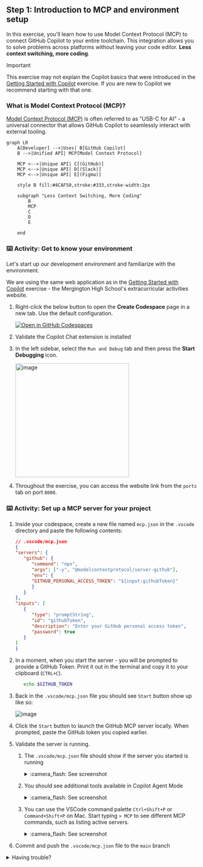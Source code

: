 ## Step 1: Introduction to MCP and environment setup

In this exercise, you'll learn how to use Model Context Protocol (MCP) to connect GitHub Copilot to your entire toolchain.
This integration allows you to solve problems across platforms without leaving your code editor. **Less context switching, more coding**.

> [!IMPORTANT]
> This exercise may not explain the Copilot basics that were introduced in the [Getting Started with Copilot](https://github.com/skills/getting-started-with-github-copilot) exercise. If you are new to Copilot we recommend starting with that one.

### What is Model Context Protocol (MCP)?

[Model Context Protocol (MCP)](https://modelcontextprotocol.io/introduction) is often referred to as "USB-C for AI" - a universal connector that allows GitHub Copilot to seamlessly interact with external tooling.
```mermaid
graph LR
    A[Developer] -->|Uses| B[GitHub Copilot]
    B -->|Unified API| MCP[Model Context Protocol]

    MCP <-->|Unique API| C[(GitHub)]
    MCP <-->|Unique API| D[(Slack)]
    MCP <-->|Unique API| E[(Figma)]

    style B fill:#4CAF50,stroke:#333,stroke-width:2px

    subgraph "Less Context Switching, More Coding"
        B
        MCP
        C
        D
        E

    end
```

### :keyboard: Activity: Get to know your environment

Let's start up our development environment and familiarize with the environment.

We are using the same web application as in the [Getting Started with Copilot](https://github.com/skills/getting-started-with-github-copilot) exercise - the Mergington High School's extracurricular activities website.

1. Right-click the below button to open the **Create Codespace** page in a new tab. Use the default configuration.

   [![Open in GitHub Codespaces](https://github.com/codespaces/badge.svg)](https://codespaces.new/{{full_repo_name}}?quickstart=1)

1. Validate the Copilot Chat extension is installed
1. In the left sidebar, select the `Run and Debug` tab and then press the **Start Debugging** icon.

   <img width="300" alt="image" src="https://github.com/user-attachments/assets/50b27f2a-5eab-4827-9343-ab5bce62357e" />

1. Throughout the exercise, you can access the website link from the `ports` tab on port `8000`.

### :keyboard: Activity: Set up a MCP server for your project

1. Inside your codespace, create a new file named `mcp.json` in the `.vscode` directory and paste the following contents:

   ```json
   // .vscode/mcp.json
   {
   "servers": {
      "github": {
         "command": "npx",
         "args": ["-y", "@modelcontextprotocol/server-github"],
         "env": {
         "GITHUB_PERSONAL_ACCESS_TOKEN": "${input:githubToken}"
         }
      }
   },
   "inputs": [
      {
         "type": "promptString",
         "id": "githubToken",
         "description": "Enter your GitHub personal access token",
         "password": true
      }
   ]
   }
   ```

1. In a moment, when you start the server - you will be prompted to provide a GitHub Token. Print it out in the terminal and copy it to your clipboard (`CTRL+C`).

   ```bash
      echo $GITHUB_TOKEN
   ```

1. Back in the `.vscode/mcp.json` file you should see `Start` button show up like so:

   ![image](https://github.com/user-attachments/assets/c82a4202-1f4a-4123-ad14-5e33ecd6316c)

1. Click the `Start` button to launch the GitHub MCP server locally. When prompted, paste the GitHub token you copied earlier.

1. Validate the server is running.

   1. The `.vscode/mcp.json` file should show if the server you started is running

      <details>
      <summary>:camera_flash: See screenshot</summary><br/>

      ![image](https://github.com/user-attachments/assets/80f3fcda-34a8-486e-95a3-c166e9152b9a)

      </details>

   1. You should see additional tools available in Copilot Agent Mode

      <details>
      <summary>:camera_flash: See screenshot</summary><br/>

      ![image](https://github.com/user-attachments/assets/95af044c-3f26-4f5c-b933-7630db72eb67)

      </details>

   1. You can use the VSCode command palette `Ctrl+Shift+P` or `Command+Shift+P` on Mac.
      Start typing `> MCP` to see different MCP commands, such as listing active servers.

         <details>
         <summary>:camera_flash: See screenshot</summary><br/>

      ![image](https://github.com/user-attachments/assets/6a127ac2-a6dc-495b-bc5f-d52425f709f8)

         </details>

1. Commit and push the `.vscode/mcp.json` file to the `main` branch

<details>
<summary>Having trouble?</summary><br/>

Make sure you:

- Properly copied the `json` contents above to `.vscode/mcp.json` file
- Pushed your changes to the `main` branch

</details>
